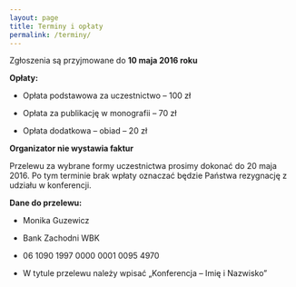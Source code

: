 ```yaml
---
layout: page
title: Terminy i opłaty
permalink: /terminy/
---
```


Zgłoszenia są przyjmowane do **10 maja 2016 roku**

**Opłaty:**

* Opłata podstawowa za uczestnictwo – 100 zł

* Opłata za publikację w monografii – 70 zł

* Opłata dodatkowa – obiad – 20 zł

**Organizator nie wystawia faktur**

Przelewu za wybrane formy uczestnictwa prosimy dokonać do 20 maja 2016.
Po tym terminie brak wpłaty oznaczać będzie Państwa rezygnację z udziału
w konferencji.

**Dane do przelewu:**

* Monika Guzewicz

* Bank Zachodni WBK

* 06 1090 1997 0000 0001 0095 4970

* W tytule przelewu należy wpisać „Konferencja – Imię i Nazwisko”

